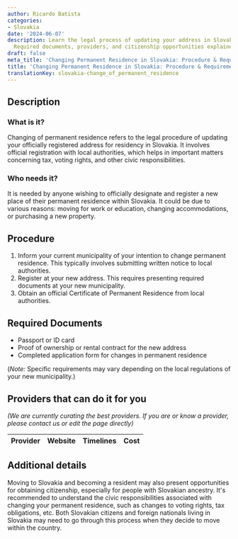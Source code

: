 ```yaml
---
author: Ricardo Batista
categories:
- Slovakia
date: '2024-06-07'
description: Learn the legal process of updating your address in Slovakia for residency.
  Required documents, providers, and citizenship opportunities explained in detail.
draft: false
meta_title: 'Changing Permanent Residence in Slovakia: Procedure & Requirements'
title: 'Changing Permanent Residence in Slovakia: Procedure & Requirements'
translationKey: slovakia-change_of_permanent_residence
---
```



## Description
### What is it?
Changing of permanent residence refers to the legal procedure of updating your officially registered address for residency in Slovakia. It involves official registration with local authorities, which helps in important matters concerning tax, voting rights, and other civic responsibilities.

### Who needs it?
It is needed by anyone wishing to officially designate and register a new place of their permanent residence within Slovakia. It could be due to various reasons: moving for work or education, changing accommodations, or purchasing a new property.

## Procedure
1. Inform your current municipality of your intention to change permanent residence. This typically involves submitting written notice to local authorities.
2. Register at your new address. This requires presenting required documents at your new municipality.
3. Obtain an official Certificate of Permanent Residence from local authorities.

## Required Documents
- Passport or ID card
- Proof of ownership or rental contract for the new address
- Completed application form for changes in permanent residence 

(*Note:* Specific requirements may vary depending on the local regulations of your new municipality.)

## Providers that can do it for you

_(We are currently curating the best providers. If you are or know a provider, please contact us or edit the page directly)_

| Provider        |     Website     |     Timelines    |       Cost      |
| --------------- | --------------- |  :-------------: | :-------------: |

## Additional details
Moving to Slovakia and becoming a resident may also present opportunities for obtaining citizenship, especially for people with Slovakian ancestry. It's recommended to understand the civic responsibilities associated with changing your permanent residence, such as changes to voting rights, tax obligations, etc. Both Slovakian citizens and foreign nationals living in Slovakia may need to go through this process when they decide to move within the country.